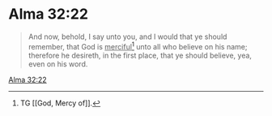 # Alma 32:22

> And now, behold, I say unto you, and I would that ye should remember, that God is <u>merciful</u>[^a] unto all who believe on his name; therefore he desireth, in the first place, that ye should believe, yea, even on his word.

[Alma 32:22](https://www.churchofjesuschrist.org/study/scriptures/bofm/alma/32?lang=eng&id=p22#p22)


[^a]: TG [[God, Mercy of]].
